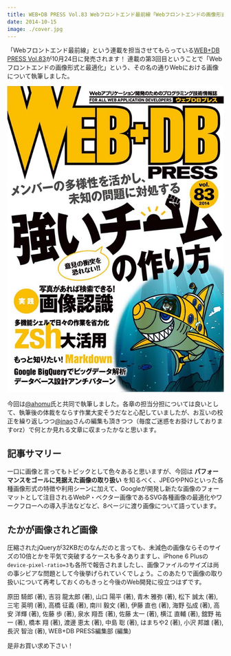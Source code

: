 ```yaml
---
title: WEB+DB PRESS Vol.83 Webフロントエンド最前線「Webフロントエンドの画像形式と最適化」
date: 2014-10-15
image: ./cover.jpg
---
```


「Webフロントエンド最前線」という連載を担当させてもらっている[WEB+DB PRESS Vol.83](http://gihyo.jp/magazine/wdpress/archive/2014/vol83)が10月24日に発売されます！
連載の第3回目ということで「Webフロントエンドの画像形式と最適化」という、その名の通りWebにおける画像について執筆しました。

![](./cover.jpg)

今回は[@ahomu](http://twitter.com/ahomu)氏と共同で執筆しました。各章の担当分担については良いとして、執筆後の体裁をならす作業大変そうだなと心配していましたが、お互いの校正を繰り返しつつ[@inao](http://twitter.com/inao)さんの編集も頂きつつ（毎度ご迷惑をお掛けしておりますorz）で何とか見れる文章に収まったかなと思います。

## 記事サマリー

一口に画像と言ってもトピックとして色々あると思いますが、今回は **パフォーマンスをゴールに見据えた画像の取り扱い** を知るべく、JPEGやPNGといった各種画像形式の特徴や利用シーンに加えて、Googleが開発し新たな画像のフォーマットとして注目されるWebP・ベクター画像であるSVG各種画像の最適化やワークフローへの導入手法などなど、8ページに渡り画像について語っています。

## たかが画像されど画像

圧縮されたjQueryが32KBだのなんだのと言っても、未減色の画像ならそのサイズの10倍とかを平気で突破するケースも多々ありますし、iPhone 6 Plusの`device-pixel-ratio=3`も各所で報告されましたし、画像ファイルのサイズは尚の事シビアな問題として今後挙げられていくでしょう。このあたりで画像の取り扱いについて再考しておくのもきっと今後のWeb開発に役立つはずです。

<affiliate-link
  src="https://images-na.ssl-images-amazon.com/images/I/619A10DdrnL._SX352_BO1,204,203,200_.jpg"
  href="https://www.amazon.co.jp/dp/4774167355/"
  tag="1000ch-22"
  title="WEB+DB PRESS Vol.83">
  原田 騎郎  (著), 吉羽 龍太郎 (著), 山口 陽平 (著), 青木 雅弥 (著), 松下 誠太 (著), 三宅 英明 (著), 高橋 征義 (著), 南川 毅文  (著), 伊藤 直也 (著), 海野 弘成 (著), 高安 洋輝 (著), 佐藤 歩  (著), 泉水 翔吾 (著), 佐藤 太一 (著), 横江 直輔 (著), 舘野 祐一 (著), 橋本 翔 (著), 渡邊 恵太 (著), 中島 聡 (著), はまちや2 (著), 小沢 邦雄 (著), 長沢 智治 (著), WEB+DB PRESS編集部 (編集)
</affiliate-link>

是非お買い求め下さい！
